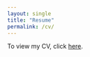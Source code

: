 ```yaml
---
layout: single
title: "Resume"
permalink: /cv/
---
```


To view my CV, click <a href="{{ '/cv/AnantJoshi_CV.pdf' | relative_url }}"> here</a>.
